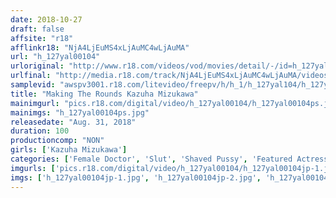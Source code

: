 ```yaml
---
date: 2018-10-27
draft: false
affsite: "r18"
afflinkr18: "NjA4LjEuMS4xLjAuMC4wLjAuMA"
url: "h_127yal00104"
urloriginal: "http://www.r18.com/videos/vod/movies/detail/-/id=h_127yal00104"
urlfinal: "http://media.r18.com/track/NjA4LjEuMS4xLjAuMC4wLjAuMA/videos/vod/movies/detail/-/id=h_127yal00104"
samplevid: "awspv3001.r18.com/litevideo/freepv/h/h_1/h_127yal104/h_127yal104_dmb_w.mp4"
title: "Making The Rounds Kazuha Mizukawa"
mainimgurl: "pics.r18.com/digital/video/h_127yal00104/h_127yal00104ps.jpg"
mainimgs: "h_127yal00104ps.jpg"
releasedate: "Aug. 31, 2018"
duration: 100
productioncomp: "NON"
girls: ['Kazuha Mizukawa']
categories: ['Female Doctor', 'Slut', 'Shaved Pussy', 'Featured Actress', 'Creampie', 'Blowjob', 'Hi-Def']
imgurls: ['pics.r18.com/digital/video/h_127yal00104/h_127yal00104jp-1.jpg', 'pics.r18.com/digital/video/h_127yal00104/h_127yal00104jp-2.jpg', 'pics.r18.com/digital/video/h_127yal00104/h_127yal00104jp-3.jpg', 'pics.r18.com/digital/video/h_127yal00104/h_127yal00104jp-4.jpg', 'pics.r18.com/digital/video/h_127yal00104/h_127yal00104jp-5.jpg', 'pics.r18.com/digital/video/h_127yal00104/h_127yal00104jp-6.jpg', 'pics.r18.com/digital/video/h_127yal00104/h_127yal00104jp-7.jpg', 'pics.r18.com/digital/video/h_127yal00104/h_127yal00104jp-8.jpg', 'pics.r18.com/digital/video/h_127yal00104/h_127yal00104jp-9.jpg', 'pics.r18.com/digital/video/h_127yal00104/h_127yal00104jp-10.jpg', 'pics.r18.com/digital/video/h_127yal00104/h_127yal00104jp-11.jpg', 'pics.r18.com/digital/video/h_127yal00104/h_127yal00104jp-12.jpg', 'pics.r18.com/digital/video/h_127yal00104/h_127yal00104jp-13.jpg', 'pics.r18.com/digital/video/h_127yal00104/h_127yal00104jp-14.jpg', 'pics.r18.com/digital/video/h_127yal00104/h_127yal00104jp-15.jpg', 'pics.r18.com/digital/video/h_127yal00104/h_127yal00104jp-16.jpg', 'pics.r18.com/digital/video/h_127yal00104/h_127yal00104jp-17.jpg', 'pics.r18.com/digital/video/h_127yal00104/h_127yal00104jp-18.jpg', 'pics.r18.com/digital/video/h_127yal00104/h_127yal00104jp-19.jpg', 'pics.r18.com/digital/video/h_127yal00104/h_127yal00104jp-20.jpg']
imgs: ['h_127yal00104jp-1.jpg', 'h_127yal00104jp-2.jpg', 'h_127yal00104jp-3.jpg', 'h_127yal00104jp-4.jpg', 'h_127yal00104jp-5.jpg', 'h_127yal00104jp-6.jpg', 'h_127yal00104jp-7.jpg', 'h_127yal00104jp-8.jpg', 'h_127yal00104jp-9.jpg', 'h_127yal00104jp-10.jpg', 'h_127yal00104jp-11.jpg', 'h_127yal00104jp-12.jpg', 'h_127yal00104jp-13.jpg', 'h_127yal00104jp-14.jpg', 'h_127yal00104jp-15.jpg', 'h_127yal00104jp-16.jpg', 'h_127yal00104jp-17.jpg', 'h_127yal00104jp-18.jpg', 'h_127yal00104jp-19.jpg', 'h_127yal00104jp-20.jpg']
---
```

